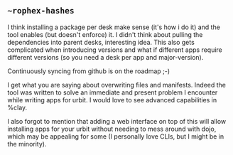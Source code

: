 ## `~rophex-hashes`
I think installing a package per desk make sense (it's how i do it) and the tool enables (but doesn't enforce) it.
I didn't think about pulling the dependencies into parent desks, interesting idea. This also gets complicated when introducing versions and what if different apps require different versions (so you need a desk per app and major-version).

Continuously syncing from github is on the roadmap ;-)

I get what you are saying about overwriting files and manifests. Indeed the tool was written to solve an immediate and present problem I encounter while writing apps for urbit. I would love to see advanced capabilities in %clay.

I also forgot to mention that adding a web interface on top of this will allow installing apps for your urbit without needing to mess around with dojo, which may be appealing for some (I personally love CLIs, but I might be in the minority).
